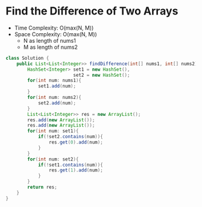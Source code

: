 # Find the Difference of Two Arrays

- Time Complexity: O(max(N, M))
- Space Complexity: O(max(N, M))
  - N as length of nums1
  - M as length of nums2

```java
class Solution {
    public List<List<Integer>> findDifference(int[] nums1, int[] nums2) {
        HashSet<Integer> set1 = new HashSet(),
                         set2 = new HashSet();
        for(int num: nums1){
            set1.add(num);
        }
        for(int num: nums2){
            set2.add(num);
        }
        List<List<Integer>> res = new ArrayList();
        res.add(new ArrayList());
        res.add(new ArrayList());
        for(int num: set1){
            if(!set2.contains(num)){
                res.get(0).add(num);
            }
        }
        for(int num: set2){
            if(!set1.contains(num)){
                res.get(1).add(num);
            }
        }
        return res;
    }
}
```
